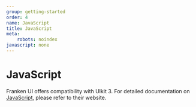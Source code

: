 ```yaml
---
group: getting-started
order: 4
name: JavaScript
title: JavaScript
meta:
    robots: noindex
javascript: none
---
```


# JavaScript

Franken UI offers compatibility with UIkit 3. For detailed documentation on <a class="font-medium underline underline-offset-4" href="https://getuikit.com/docs/javascript" target="blank">JavaScript</a>, please refer to their website.
